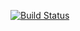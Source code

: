 [![Build Status](https://travis-ci.org/Beenv12/Crypto.svg?branch=develop)](https://travis-ci.org/Beenv12/Crypto)
